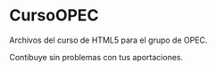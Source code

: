 # CursoOPEC

Archivos del curso de HTML5 para el grupo de OPEC.

Contibuye sin problemas con tus aportaciones.
